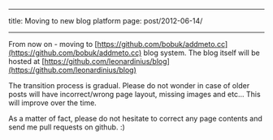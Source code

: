 ---
title: Moving to new blog platform
page: post/2012-06-14/

-----

From now on - moving to [https://github.com/bobuk/addmeto.cc](https://github.com/bobuk/addmeto.cc) blog system.
The blog itself will be hosted at [https://github.com/leonardinius/blog](https://github.com/leonardinius/blog)

The transition process is gradual. Please do not wonder in case of older posts will have incorrect/wrong page layout,
missing images and etc... This will improve over the time.

As a matter of fact, please do not hesitate to correct any page contents and send me pull requests on github. :)

